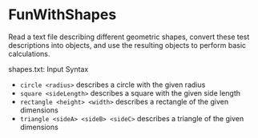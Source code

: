 # FunWithShapes
Read a text file describing different geometric shapes, convert these test descriptions into objects, and use the resulting objects to perform basic calculations.

shapes.txt: Input Syntax
- `circle <radius>` describes a circle with the given radius
- `square <sideLength>` describes a square with the given side length
- `rectangle <height> <width>` describes a rectangle of the given dimensions
- `triangle <sideA> <sideB> <sideC>` describes a triangle of the given dimensions
